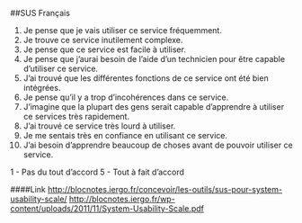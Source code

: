 ##SUS Français

1. Je pense que je vais utiliser ce service fréquemment.
2. Je trouve ce service inutilement complexe.
3. Je pense que ce service est facile à utiliser.
4. Je pense que j’aurai besoin de l’aide d’un technicien pour être capable d’utiliser ce service.
5. J’ai trouvé que les différentes fonctions de ce service ont été bien intégrées.
6. Je pense qu’il y a trop d’incohérences dans ce service.
7. J’imagine que la plupart des gens serait capable d’apprendre à utiliser ce services très rapidement.
8. J’ai trouvé ce service très lourd à utiliser.
9. Je me sentais très en confiance en utilisant ce service.
10. J’ai besoin d’apprendre beaucoup de choses avant de pouvoir utiliser ce service.

1 - Pas du tout d’accord
5 - Tout à fait d’accord

####Link
http://blocnotes.iergo.fr/concevoir/les-outils/sus-pour-system-usability-scale/
http://blocnotes.iergo.fr/wp-content/uploads/2011/11/System-Usability-Scale.pdf

